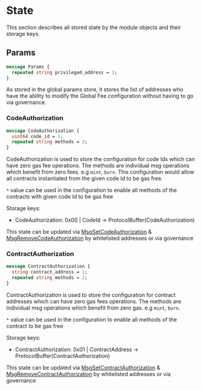 # State

This section describes all stored state by the module objects and their storage keys. 

## Params

```protobuf
message Params {
  repeated string privileged_address = 1;
}
```

As stored in the global params store, it stores the list of addresses who have the ability to modify the Global Fee configuration without having to go via governance.

### CodeAuthorization
```protobuf
message CodeAuthorization {
  uint64 code_id = 1;
  repeated string methods = 2;
}
```
CodeAuthorization is used to store the configuration for code Ids which can have zero gas fee operations. The methods are individual msg operations which benefit from zero fees. e.g `mint`, `burn`. This configuration would allow all contracts instantiated from the given code Id to be gas free.

`*` value can be used in the configuration to enable all methods of the contracts with given code Id to be gas free

Storage keys:

* CodeAuthorization: 0x00 | CodeId -> ProtocolBuffer(CodeAuthorization)

This state can be updated via [MsgSetCodeAuthorization](./02_messages.md#msgsetcodeauthorization) & [MsgRemoveCodeAuthorization](./02_messages.md#msgremovecodeauthorization) by whitelisted addresses or via governance

### ContractAuthorization
```protobuf
message ContractAuthorization {
  string contract_address = 1;
  repeated string methods = 2;
}
```
ContractAuthorization is used to store the configuration for contract addresses which can have zero gas fees operations. The methods are individual msg operations which benefit from zero gas. e.g `mint`, `burn`. 

`*` value can be used in the configuration to enable all methods of the contract to be gas free

Storage keys:

* ContractAuthorization: 0x01 | ContractAddress -> ProtocolBuffer(ContractAuthorization)

This state can be updated via [MsgSetContractAuthorization](./02_messages.md#msgsetcontractauthorization) & [MsgRemoveContractAuthorization](./02_messages.md#msgremovecontractauthorization) by whitelisted addresses or via governance